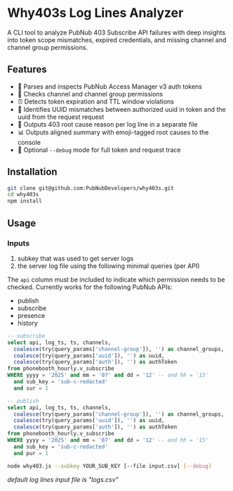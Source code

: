 # Why403s Log Lines Analyzer

A CLI tool to analyze PubNub 403 Subscribe API failures with deep insights into token scope mismatches, expired credentials, and missing channel and channel group permissions.

## Features

- 🔐 Parses and inspects PubNub Access Manager v3 auth tokens
- 📡 Checks channel and channel group permissions
- ⏰ Detects token expiration and TTL window violations
- 🙅 Identifies UUID mismatches between authorized uuid in token and the uuid from the request request
- 📑 Outputs 403 root cause reason per log line in a separate file
- 📊 Outputs aligned summary with emoji-tagged root causes to the console
- 🐞 Optional `--debug` mode for full token and request trace

## Installation

```bash
git clone git@github.com:PubNubDevelopers/why403s.git
cd why403s
npm install
```

## Usage

### Inputs
1. subkey that was used to get server logs
2. the server log file using the following minimal queries (per API)

The `api` column must be included to indicate which permission needs to be checked. Currently works for the following PubNub APIs:
- publish
- subscribe
- presence
- history

```sql
-- subscribe
select api, log_ts, ts, channels, 
  coalesce(try(query_params['channel-group']), '') as channel_groups,  
  coalesce(try(query_params['uuid']), '') as uuid, 
  coalesce(try(query_params['auth']), '') as authToken
from phonebooth_hourly.v_subscribe
WHERE yyyy = '2025' and mm = '07' and dd = '12' -- and hh = '15'
  and sub_key = 'sub-c-redacted'
  and sur = 1

-- publish
select api, log_ts, ts, channels, 
  coalesce(try(query_params['channel-group']), '') as channel_groups,  
  coalesce(try(query_params['uuid']), '') as uuid, 
  coalesce(try(query_params['auth']), '') as authToken
from phonebooth_hourly.v_subscribe
WHERE yyyy = '2025' and mm = '07' and dd = '12' -- and hh = '15'
  and sub_key = 'sub-c-redacted'
  and pur = 1
```

```bash
node why403.js --subkey YOUR_SUB_KEY [--file input.csv] [--debug]
```
_default log lines input file is "logs.csv"_

